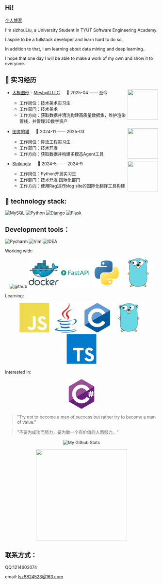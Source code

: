 ## Hi!
[个人博客](https://sizhouliu.github.io) 

I'm sizhouLiu, a University Student in TYUT Software Engineering Academy.

I aspire to be a fullstack developer and learn hard to do so.

In addition to that, I am learning about data mining and deep learning..

I hope that one day I will be able to make a work of my own and show it to everyone.


## 🏢 实习经历
<img align="right" width="100" height="100" src="https://pic3.zhimg.com/v2-b2ba950fb4fc1671649b9b13d667a75a_180x120.jpg" />

- [太极图形](https://www.taichi-graphics.com/) - [MeshyAI LLC](https://www.meshy.ai/) &emsp; 📌 2025-04 —— 至今

  - 工作岗位：技术美术实习生
  - 工作部门：技术美术 
  - 工作方向：获取数据并清洗构建高质量数据集，维护渲染管线，并管理3D数字资产
    </td>
    </tr>
  <div height="20"></div>
<tr>
<td>
<tr>
<td>
<img align="right" width="100" height="100" src="https://n.sinaimg.cn/sinakd10223/360/w180h180/20200716/36a4-iwpcxkr4181716.jpg" />

- [图灵的猫](https://www.turingscat.com/) &emsp; 📌 2024-11 —— 2025-03

  - 工作岗位：算法工程实习生
  - 工作部门：技术开发 
  - 工作方向：获取数据并构建多模态Agent工具
    </td>
    </tr>
  <div height="20"></div>
<tr>
<td>
<tr>
<td>
<img align="right" width="100" height="100" src="https://www.strikingly.com/content/images/strikingly-logo.svg" />

- [Strikingly](https://www.sxl.cn/about-us) &emsp; 📌 2024-5 —— 2024-9

  - 工作岗位：Python开发实习生
  - 工作部门：技术开发 国际化部门
  - 工作方向：使用Rag进行blog site的国际化翻译工具构建
    </td>
    </tr>
  <div height="20"></div>
<tr>
<td>
<tr>
<td>

    
## 💪 technology stack:

![MySQL](https://img.shields.io/badge/mysql-%2300f.svg?style=flat-square&logo=mysql&logoColor=white)
![Python](https://img.shields.io/badge/-Python-pink?style=flat-square&logo=Python)
![Django](https://img.shields.io/badge/Django-092E20?style=for-the-badge&logo=django&logoColor=white)
![Flask](https://img.shields.io/badge/Flask-000000?style=for-the-badge&logo=flask&logoColor=white)

## Development tools：
![Pycharm](https://img.shields.io/badge/PyCharm-000000.svg?&style=for-the-badge&logo=PyCharm&logoColor=white)
![Vim](https://img.shields.io/badge/VIM-%2311AB00.svg?&style=for-the-badge&logo=vim&logoColor=white)
![IDEA](https://img.shields.io/badge/IntelliJ_IDEA-000000.svg?style=for-the-badge&logo=intellij-idea&logoColor=white)<br/>


Working with:
<p align="center">
    <img alt="github" src="https://i.giphy.com/media/KzJkzjggfGN5Py6nkT/200.webp" width="100" title="github">
    <img src="https://github.com/devicons/devicon/blob/master/icons/docker/docker-original-wordmark.svg" alt="Docker" width="100" height="100"/>
   <img src="https://raw.githubusercontent.com/devicons/devicon/ca28c779441053191ff11710fe24a9e6c23690d6/icons/fastapi/fastapi-original-wordmark.svg" alt="python" width="100" height="100"/>
    <img src="https://raw.githubusercontent.com/devicons/devicon/master/icons/python/python-original.svg" alt="python" width="100" height="100"/>
    <img src="https://raw.githubusercontent.com/devicons/devicon/1119b9f84c0290e0f0b38982099a2bd027a48bf1/icons/go/go-original.svg" alt="C" width="100" height="100">
</p>
Learning:

<p align="center">
   <img src="https://raw.githubusercontent.com/devicons/devicon/master/icons/javascript/javascript-plain.svg" alt="JavaScript" width="100" height="100"/>
    <img src="https://raw.githubusercontent.com/devicons/devicon/master/icons/java/java-original.svg" alt="Java" width="100" height="100"/>
    <img src="https://raw.githubusercontent.com/devicons/devicon/1119b9f84c0290e0f0b38982099a2bd027a48bf1/icons/c/c-original.svg" alt="C" width="100" height="100">
    <img src="https://raw.githubusercontent.com/devicons/devicon/1119b9f84c0290e0f0b38982099a2bd027a48bf1/icons/go/go-original.svg" alt="C" width="100" height="100">
    <img src="https://raw.githubusercontent.com/devicons/devicon/master/icons/typescript/typescript-original.svg" alt="TypeScript" width="100" height="100"/>

</p>

Interested in:
<p align="center">
    <img src="https://raw.githubusercontent.com/devicons/devicon/master/icons/csharp/csharp-original.svg" alt="C#" width="100" height="100"/>
</p>


> "Try not to become a man of success but rather try to become a man of value."

> "不要为成功而努力，要为做一个有价值的人而努力。"


<p align="center">

<img align="center" alt="My Github Stats" src="https://github-readme-stats.vercel.app/api?username=sizhouLiu&count_private=true&show_icons=true&include_all_commits=true&show_owner=true&theme=material-palenight"/>

</p>
<p align="center">
    <img src="https://github-readme-stats.vercel.app/api/top-langs/?username=sizhouLiu&layout=compact"  width="300" height="300"/>
</p>

## 联系方式：

QQ:1214602074

email: lsz8824523@163.com

